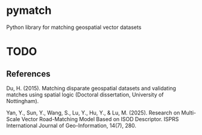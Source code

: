 # pymatch

Python library for matching geospatial vector datasets

# TODO

## References

Du, H. (2015). Matching disparate geospatial datasets and validating matches using spatial logic (Doctoral dissertation, University of Nottingham).

Yan, Y., Sun, Y., Wang, S., Lu, Y., Hu, Y., & Lu, M. (2025). Research on Multi-Scale Vector Road-Matching Model Based on ISOD Descriptor. ISPRS International Journal of Geo-Information, 14(7), 280.


